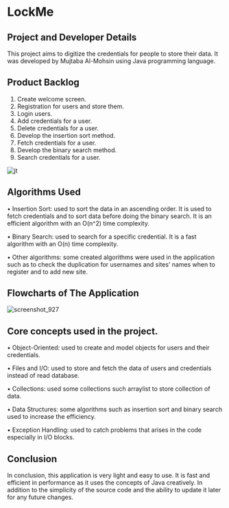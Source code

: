 # LockMe

## Project and Developer Details
This project aims to digitize the credentials for people to store their data. It was developed by Mujtaba Al-Mohsin using Java programming language.

## Product Backlog
1.	Create welcome screen.
2.	Registration for users and store them.
3.	Login users.
4.	Add credentials for a user.
5.	Delete credentials for a user.
6.	Develop the insertion sort method.
7.	Fetch credentials for a user.
8.	Develop the binary search method.
9.	Search credentials for a user.

![jt](https://user-images.githubusercontent.com/64940728/118550664-a0114b80-b765-11eb-8f1f-2806ebef51c4.jpg)

## Algorithms Used
•	Insertion Sort: used to sort the data in an ascending order. It is used to fetch credentials and to sort data before doing the binary search. It is an efficient algorithm with an O(n^2) time complexity.

•	Binary Search: used to search for a specific credential. It is a fast algorithm with an O(n) time complexity.

•	Other algorithms: some created algorithms were used in the application such as to check the duplication for usernames and sites’ names when to register and to add new site.

## Flowcharts of The Application
![screenshot_927](https://user-images.githubusercontent.com/64940728/117709868-1d731400-b1da-11eb-8901-07d3a0e734d4.jpg)


## Core concepts used in the project. 
•	Object-Oriented: used to create and model objects for users and their credentials.

•	Files and I/O: used to store and fetch the data of users and credentials instead of read database.

•	Collections: used some collections such arraylist to store collection of data. 

•	Data Structures: some algorithms such as insertion sort and binary search used to increase the efficiency. 

•	Exception Handling: used to catch problems that arises in the code especially in I/O blocks.

## Conclusion
In conclusion, this application is very light and easy to use. It is fast and efficient in performance as it uses the concepts of Java creatively. In addition to the simplicity of the source code and the ability to update it later for any future changes. 


